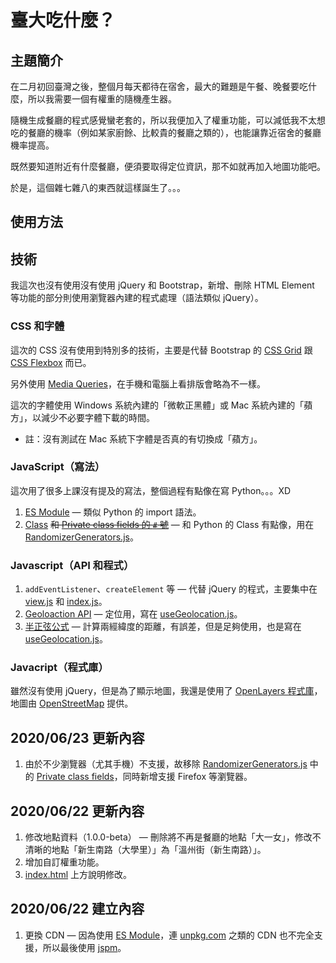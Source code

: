 臺大吃什麼？
===
主題簡介
---
在二月初回臺灣之後，整個月每天都待在宿舍，最大的難題是午餐、晚餐要吃什麼，所以我需要一個有權重的隨機產生器。

隨機生成餐廳的程式感覺蠻老套的，所以我便加入了權重功能，可以減低我不太想吃的餐廳的機率（例如某家廚餘、比較貴的餐廳之類的），也能讓靠近宿舍的餐廳機率提高。

既然要知道附近有什麼餐廳，便須要取得定位資訊，那不如就再加入地圖功能吧。

於是，這個雜七雜八的東西就這樣誕生了。。。

使用方法
---

技術
---
我這次也沒有使用沒有使用 jQuery 和 Bootstrap，新增、刪除 HTML Element 等功能的部分則使用瀏覽器內建的程式處理（語法類似 jQuery）。

### CSS 和字體
這次的 CSS 沒有使用到特別多的技術，主要是代替 Bootstrap 的 [CSS Grid](https://developer.mozilla.org/en-US/docs/Web/CSS/CSS_Grid_Layout) 跟 [CSS Flexbox](https://developer.mozilla.org/en-US/docs/Web/CSS/CSS_Flexible_Box_Layout/Basic_Concepts_of_Flexbox) 而已。

另外使用 [Media Queries](https://developer.mozilla.org/en-US/docs/Web/CSS/Media_Queries/Using_media_queries)，在手機和電腦上看排版會略為不一樣。

這次的字體使用 Windows 系統內建的「微軟正黑體」或 Mac 系統內建的「蘋方」，以減少不必要字體下載的時間。

+ 註：沒有測試在 Mac 系統下字體是否真的有切換成「蘋方」。

### JavaScript（寫法）
這次用了很多上課沒有提及的寫法，整個過程有點像在寫 Python。。。XD
1. [ES Module](https://pjchender.github.io/2017/10/26/js-javascript-%E6%A8%A1%E7%B5%84%EF%BC%88es-module%EF%BC%89/) — 類似 Python 的 import 語法。
2. [Class](https://developer.mozilla.org/en-US/docs/Web/JavaScript/Reference/Classes) <s>和 [Private class fields 的 `#` 號](https://developer.mozilla.org/en-US/docs/Web/JavaScript/Reference/Classes/Private_class_fields)</s> — 和 Python 的 Class 有點像，用在 [RandomizerGenerators.js](https://github.com/0500920-0/random-restaurant-generator/blob/master/js/RandomizerGenerators.js)。

### Javascript（API 和程式）
1. `addEventListener`、`createElement` 等 — 代替 jQuery 的程式，主要集中在 [view.js](https://github.com/0500920-0/random-restaurant-generator/blob/master/js/view.js) 和 [index.js](https://github.com/0500920-0/random-restaurant-generator/blob/master/js/index.js)。
2. [Geoloaction API](https://developer.mozilla.org/en-US/docs/Web/API/Geolocation_API) — 定位用，寫在 [useGeolocation.js](https://github.com/0500920-0/random-restaurant-generator/blob/master/js/useGeolocation.js)。
3. [半正弦公式](https://stackoverflow.com/questions/27928/calculate-distance-between-two-latitude-longitude-points-haversine-formula) — 計算兩經緯度的距離，有誤差，但是足夠使用，也是寫在 [useGeolocation.js](https://github.com/0500920-0/random-restaurant-generator/blob/master/js/useGeolocation.js)。

### Javacript（程式庫）
雖然沒有使用 jQuery，但是為了顯示地圖，我還是使用了 [OpenLayers 程式庫](https://openlayers.org/)，地圖由 [OpenStreetMap](https://www.openstreetmap.org/) 提供。

## 2020/06/23 更新內容
1. 由於不少瀏覽器（尤其手機）不支援，故移除 [RandomizerGenerators.js](https://github.com/0500920-0/random-restaurant-generator/blob/master/js/RandomizerGenerators.js) 中的 [Private class fields](https://developer.mozilla.org/en-US/docs/Web/JavaScript/Reference/Classes/Private_class_fields)，同時新增支援 Firefox 等瀏覽器。

## 2020/06/22 更新內容
1. 修改地點資料（1.0.0-beta） — 刪除將不再是餐廳的地點「大一女」，修改不清晰的地點「新生南路（大學里）」為「溫州街（新生南路）」。
2. 增加自訂權重功能。
3. [index.html](https://github.com/0500920-0/random-restaurant-generator/blob/master/index.html) 上方說明修改。

## 2020/06/22 建立內容
1. 更換 CDN — 因為使用 [ES Module](https://pjchender.github.io/2017/10/26/js-javascript-%E6%A8%A1%E7%B5%84%EF%BC%88es-module%EF%BC%89/)，連 [unpkg.com](https://unpkg.com/) 之類的 CDN 也不完全支援，所以最後使用 [jspm](https://jspm.org/)。
